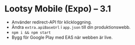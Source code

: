 # Lootsy Mobile (Expo) – 3.1
- Använder redirect-API för klickloggning.
- Ändra `extra.apiBaseUrl` i `app.json` till din produktionswebb.
- `npm i && npm start`
- Bygg för Google Play med EAS när webben är live.
